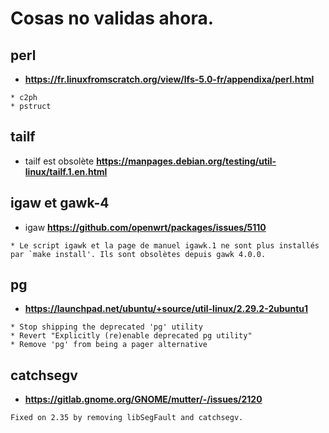 # Cosas no validas ahora.

## perl
* **https://fr.linuxfromscratch.org/view/lfs-5.0-fr/appendixa/perl.html**
```
* c2ph
* pstruct
```

## tailf
* tailf est obsolète **https://manpages.debian.org/testing/util-linux/tailf.1.en.html**

## igaw et gawk-4
* igaw **https://github.com/openwrt/packages/issues/5110**
```
* Le script igawk et la page de manuel igawk.1 ne sont plus installés par `make install'. Ils sont obsolètes depuis gawk 4.0.0.
```

## pg
* **https://launchpad.net/ubuntu/+source/util-linux/2.29.2-2ubuntu1**
```
* Stop shipping the deprecated 'pg' utility
* Revert "Explicitly (re)enable deprecated pg utility"
* Remove 'pg' from being a pager alternative
```

## catchsegv
* **https://gitlab.gnome.org/GNOME/mutter/-/issues/2120**
```
Fixed on 2.35 by removing libSegFault and catchsegv.
```
